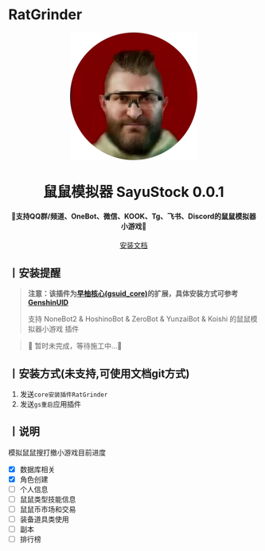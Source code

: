 # RatGrinder

<p align="center">
  <a href="https://github.com/Agnes4m/RatGrinder"><img src="./icon.jpg" width="256" height="256" alt="SayuStock"></a>
</p>
<h1 align = "center">鼠鼠模拟器 SayuStock 0.0.1</h1>
<h4 align = "center">🚧支持QQ群/频道、OneBot、微信、KOOK、Tg、飞书、Discord的鼠鼠模拟器小游戏🚧</h4>
<div align = "center">
        <a href="http://docs.gsuid.gbots.work/#/" target="_blank">安装文档</a>
</div>

## 丨安装提醒

> **注意：该插件为[早柚核心(gsuid_core)](https://github.com/Genshin-bots/gsuid_core)的扩展，具体安装方式可参考[GenshinUID](https://github.com/KimigaiiWuyi/GenshinUID)**
>
> 支持 NoneBot2 & HoshinoBot & ZeroBot & YunzaiBot & Koishi 的鼠鼠模拟器小游戏 插件
>

> 🚧 暂时未完成，等待施工中...🚧


## 丨安装方式(未支持,可使用文档git方式)

1. 发送`core安装插件RatGrinder`
2. 发送`gs重启`应用插件

## 丨说明

模拟鼠鼠搜打撤小游戏目前进度

- [x] 数据库相关
- [x] 角色创建
- [ ] 个人信息
- [ ] 鼠鼠类型技能信息
- [ ] 鼠鼠币市场和交易
- [ ] 装备道具类使用
- [ ] 副本
- [ ] 排行榜